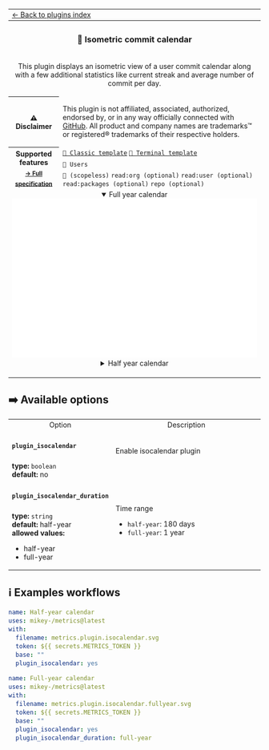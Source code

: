 <!--header-->
<table>
  <tr><td colspan="2"><a href="/README.md#-plugins">← Back to plugins index</a></td></tr>
  <tr><th colspan="2"><h3>📅 Isometric commit calendar</h3></th></tr>
  <tr><td colspan="2" align="center"><p>This plugin displays an isometric view of a user commit calendar along with a few additional statistics like current streak and average number of commit per day.</p>
</td></tr>
  <tr><th>⚠️ Disclaimer</th><td><p>This plugin is not affiliated, associated, authorized, endorsed by, or in any way officially connected with <a href="https://github.com">GitHub</a>.
All product and company names are trademarks™ or registered® trademarks of their respective holders.</p>
</td></tr>
  <tr>
    <th rowspan="3">Supported features<br><sub><a href="metadata.yml">→ Full specification</a></sub></th>
    <td><a href="/source/templates/classic/README.md"><code>📗 Classic template</code></a> <a href="/source/templates/terminal/README.md"><code>📙 Terminal template</code></a></td>
  </tr>
  <tr>
    <td><code>👤 Users</code></td>
  </tr>
  <tr>
    <td><code>🔑 (scopeless)</code> <code>read:org (optional)</code> <code>read:user (optional)</code> <code>read:packages (optional)</code> <code>repo (optional)</code></td>
  </tr>
  <tr>
    <td colspan="2" align="center">
      <details open><summary>Full year calendar</summary><img src="https://github.com/lowlighter/metrics/blob/examples/metrics.plugin.isocalendar.fullyear.svg" alt=""></img></details>
      <details><summary>Half year calendar</summary><img src="https://github.com/lowlighter/metrics/blob/examples/metrics.plugin.isocalendar.svg" alt=""></img></details>
      <img width="900" height="1" alt="">
    </td>
  </tr>
</table>
<!--/header-->

## ➡️ Available options

<!--options-->
<table>
  <tr>
    <td align="center" nowrap="nowrap">Option</i></td><td align="center" nowrap="nowrap">Description</td>
  </tr>
  <tr>
    <td nowrap="nowrap"><h4><code>plugin_isocalendar</code></h4></td>
    <td rowspan="2"><p>Enable isocalendar plugin</p>
<img width="900" height="1" alt=""></td>
  </tr>
  <tr>
    <td nowrap="nowrap"><b>type:</b> <code>boolean</code>
<br>
<b>default:</b> no<br></td>
  </tr>
  <tr>
    <td nowrap="nowrap"><h4><code>plugin_isocalendar_duration</code></h4></td>
    <td rowspan="2"><p>Time range</p>
<ul>
<li><code>half-year</code>: 180 days</li>
<li><code>full-year</code>: 1 year</li>
</ul>
<img width="900" height="1" alt=""></td>
  </tr>
  <tr>
    <td nowrap="nowrap"><b>type:</b> <code>string</code>
<br>
<b>default:</b> half-year<br>
<b>allowed values:</b><ul><li>half-year</li><li>full-year</li></ul></td>
  </tr>
</table>
<!--/options-->

## ℹ️ Examples workflows

<!--examples-->
```yaml
name: Half-year calendar
uses: mikey-/metrics@latest
with:
  filename: metrics.plugin.isocalendar.svg
  token: ${{ secrets.METRICS_TOKEN }}
  base: ""
  plugin_isocalendar: yes

```
```yaml
name: Full-year calendar
uses: mikey-/metrics@latest
with:
  filename: metrics.plugin.isocalendar.fullyear.svg
  token: ${{ secrets.METRICS_TOKEN }}
  base: ""
  plugin_isocalendar: yes
  plugin_isocalendar_duration: full-year

```
<!--/examples-->
